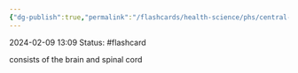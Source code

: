 ```yaml
---
{"dg-publish":true,"permalink":"/flashcards/health-science/phs/central-nervous-system/","updated":"2024-03-01T08:57:57.177-06:00"}
---
```


2024-02-09
13:09
Status: #flashcard

consists of the brain and spinal cord
